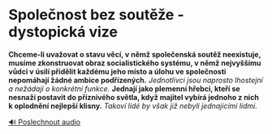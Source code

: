 # Společnost bez soutěže - dystopická vize

**Chceme-li uvažovat o stavu věcí, v němž společenská soutěž neexistuje, musíme zkonstruovat obraz socialistického systému, v němž nejvyššímu vůdci v úsilí přidělit každému jeho místo a úlohu ve společnosti nepomáhají žádné ambice podřízených.** *Jednotlivci jsou naprosto lhostejní a nežádají o konkrétní funkce.* **Jednají jako plemenní hřebci, kteří se nesnaží postavit do příznivého světla, když majitel vybírá jednoho z nich k oplodnění nejlepší klisny.** *Takoví lidé by však již nebyli jednajícími lidmi.*

[🔊 Poslechnout audio](/data/7-paragraphs/audio/chapter_56/para_001-Chceme-li-uvaovat-o-stavu-vc-v-nm-spoleensk.mp3) 